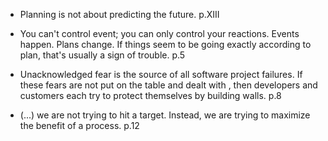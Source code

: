 - Planning is not about predicting the future. p.XIII

- You can't control event; you can only control your reactions. Events happen. Plans change. If things seem to be going exactly according to plan, that's usually a sign of trouble. p.5

- Unacknowledged fear is the source of all software project failures. If these fears are not put on the table and dealt with , then developers and customers each try to protect themselves by building walls. p.8

- (...) we are not trying to hit a target. Instead, we are trying to maximize the benefit of a process. p.12